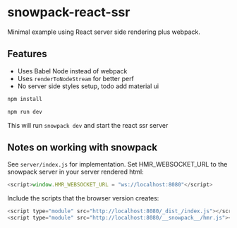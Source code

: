 # snowpack-react-ssr

Minimal example using React server side rendering plus webpack. 

## Features

* Uses Babel Node instead of webpack
* Uses `renderToNodeStream` for better perf
* No server side styles setup, todo add material ui


```js
npm install
```

```js
npm run dev
```

This will run `snowpack dev` and start the react ssr server

## Notes on working with snowpack 

See `server/index.js` for implementation. Set HMR_WEBSOCKET_URL to the snowpack server in your server rendered html:

```js
<script>window.HMR_WEBSOCKET_URL = "ws://localhost:8080"</script>
````

Include the scripts that the browser version creates:

```js
<script type="module" src="http://localhost:8080/_dist_/index.js"></script>
<script type="module" src="http://localhost:8080/__snowpack__/hmr.js"></script>
```